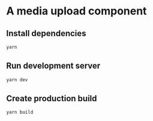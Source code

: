 # A media upload component

## Install dependencies

```bash
yarn
```

## Run development server

```bash
yarn dev
```

## Create production build

```bash
yarn build
```
